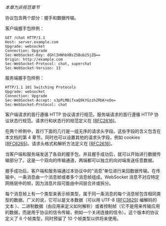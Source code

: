 _本章为非规范章节_

协议包含两个部分：握手和数据传输。

客户端握手包样例：

```
GET /chat HTTP/1.1
Host: server.example.com
Upgrade: websocket
Connection: Upgrade
Sec-WebSocket-Key: dGhlIHNhbXBsZSBub25jZQ==
Origin: http://example.com
Sec-WebSocket-Protocol: chat, superchat
Sec-WebSocket-Version: 13
```

服务端握手包样例：

```
HTTP/1.1 101 Switching Protocols
Upgrade: websocket
Connection: Upgrade
Sec-WebSocket-Accept: s3pPLMBiTxaQ9kYGzzhZRbK+xOo=
Sec-WebSocket-Protocol: chat
```

客户端请求的首行遵循 HTTP 协议请求行规范，服务端请求的首行遵循 HTTP 协议状态行规范。请求行和状态行的规范定义在 [[RFC2616](https://tools.ietf.org/html/rfc2616)]。

在两个样例中，首行下面的几行是一组无序的请求头字段。这些字段的含义包含在本文档的第 4 章节。同时也可以设置其他的请求头字段，例如 cookies [[RFC6265](https://tools.ietf.org/html/rfc6265)]。请求头格式和解析方法定义在 [[RFC2616](https://tools.ietf.org/html/rfc2616)]。

当客户端和服务端发送了各自的握手包，并且握手成功后，就可以开始进行数据传输部分了。这是一个双向的传输通道，两端都可以独立的向对端发送任意数据。

握手成功后，客户端和服务端通过本协议中的“消息”单位进行来回数据传输。在传输中，一条消息由一个消息帧或者多个消息帧组成。WebSocket 消息不对应特定网络层中的帧，因为消息片段可能由中间层合并或拆分。

每个消息帧上有一个类型来表示帧类型，属于同一条消息的每个消息帧包含相同类型的数据。广义的说，它可以是文本数据（可以用 UTF-8 [[RFC3629](https://tools.ietf.org/html/rfc3629)] 编解码的文本 ）、二进制数据（由应用来定义如何解析）或者控制帧（它不是用来传输应用的数据，而是用于协议的信令传输，例如一个关闭连接的信令）。这个版本的协议定义了 6 个帧类型，同时预留了 10 个帧类型以供将来使用。